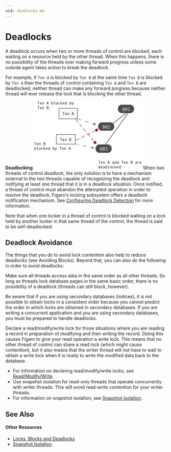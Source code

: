 ```yaml
---
uid: deadlocks.md
---
```


# Deadlocks

A deadlock occurs when two or more threads of control are blocked, each waiting on a resource held by the other thread. When this happens, there is no possibility of the threads ever making forward progress unless some outside agent takes action to break the deadlock.


For example, if `Txn A` is blocked by `Txn B` at the same time `Txn B` is blocked by `Txn A` then the threads of control containing `Txn A` and `Txn B` are deadlocked; neither thread can make any forward progress because neither thread will ever release the lock that is blocking the other thread.

**Deadlocking**
![deadlock](/images/deadlock.jpg)
When two threads of control deadlock, the only solution is to have a mechanism external to the two threads capable of recognizing the deadlock and notifying at least one thread that it is in a deadlock situation. Once notified, a thread of control must abandon the attempted operation in order to resolve the deadlock. Figaro's locking subsystem offers a deadlock notification mechanism. See [Configuring Deadlock Detection](xref:configuring-deadlock-detection.md) for more information.


Note that when one locker in a thread of control is blocked waiting on a lock held by another locker in that same thread of the control, the thread is said to be self-deadlocked.

## Deadlock Avoidance

The things that you do to avoid lock contention also help to reduce deadlocks (see Avoiding Blocks). Beyond that, you can also do the following in order to avoid deadlocks:

Make sure all threads access data in the same order as all other threads. So long as threads lock database pages in the same basic order, there is no possibility of a deadlock (threads can still block, however).


Be aware that if you are using secondary databases (indices), it is not possible to obtain locks in a consistent order because you cannot predict the order in which locks are obtained in secondary databases. If you are writing a concurrent application and you are using secondary databases, you must be prepared to handle deadlocks.


Declare a read/modify/write lock for those situations where you are reading a record in preparation of modifying and then writing the record. Doing this causes Figaro to give your read operation a write lock. This means that no other thread of control can share a read lock (which might cause contention), but it also means that the writer thread will not have to wait to obtain a write lock when it is ready to write the modified data back to the database.


* For information on declaring read/modify/write locks, see [Read/Modify/Write](xref:readmodifywrite.md).
* Use snapshot isolation for read-only threads that operate concurrently with writer threads. This will avoid read-write contention for your writer threads.
* For information on snapshot isolation, see [Snapshot Isolation](xref:snapshot-isolation.md).

## See Also


#### Other Resources
* [Locks, Blocks and Deadlocks](xref:locks-blocks-and-deadlocks.md)
* [Snapshot Isolation](xref:snapshot-isolation.md)
